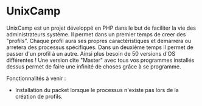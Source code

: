 # UnixCamp

UnixCamp est un projet développé en PHP dans le but de faciliter la vie des administrateurs système.
Il permet dans un premier temps de creer des "profils". 
Chaque profil aura ses propres caractéristiques et demarrera ou arretera des processus spécifiques.
Dans un deuxième temps il permet de passer d'un profil à un autre.
Ainsi plus besoin de 50 versions d'OS différentes ! 
Une version dite "Master" avec tous vos programmes installés dessus permet de faire une infinité de choses grâce à se programme.

Fonctionnalités à venir :
- Installation du packet lorsque le processus n'existe pas lors de la création de profils.

